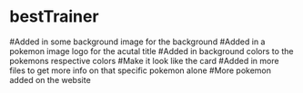 # bestTrainer
#Added in some background image for the background
#Added in a pokemon image logo for the acutal title
#Added in background colors to the pokemons respective colors
#Make it look like the card
#Added in more files to get more info on that specific pokemon alone
#More pokemon added on the website
